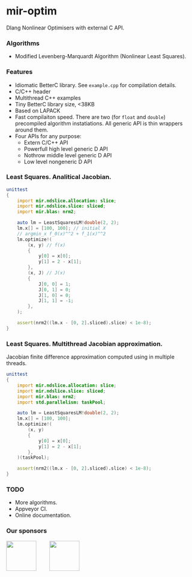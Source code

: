 # mir-optim

Dlang Nonlinear Optimisers with external C API.

### Algorithms
 
 - Modified Levenberg-Marquardt Algorithm (Nonlinear Least Squares).

### Features

 - Idiomatic BetterC library. See `example.cpp` for compilation details.
 - C/C++ header
 - Multithread C++ examples
 - Tiny BetterC library size, <38KB
 - Based on LAPACK
 - Fast compilaiton speed. There are two  (for `float` and `double`) precompiled algorithm instatiations. All generic API is thin wrappers around them.
 - Four APIs for any purpose:
    * Extern C/C++ API
    * Powerfull high level generic D API
    * Nothrow middle level generic D API
    * Low level nongeneric D API

### Least Squares. Analitical Jacobian.

```d
unittest
{
    import mir.ndslice.allocation: slice;
    import mir.ndslice.slice: sliced;
    import mir.blas: nrm2;

    auto lm = LeastSquaresLM!double(2, 2);
    lm.x[] = [100, 100]; // initial X
    // argmin_x f_0(x)^^2 + f_1(x)^^2
    lm.optimize!(
        (x, y) // f(x)
        {
            y[0] = x[0];
            y[1] = 2 - x[1];
        },
        (x, J) // J(x)
        {
            J[0, 0] = 1;
            J[0, 1] = 0;
            J[1, 0] = 0;
            J[1, 1] = -1;
        },
    );

    assert(nrm2((lm.x - [0, 2].sliced).slice) < 1e-8);
}
```

###  Least Squares. Multithread Jacobian approximation.

Jacobian finite difference approximation computed using in multiple threads.

```d
unittest
{
    import mir.ndslice.allocation: slice;
    import mir.ndslice.slice: sliced;
    import mir.blas: nrm2;
    import std.parallelism: taskPool;

    auto lm = LeastSquaresLM!double(2, 2);
    lm.x[] = [100, 100];
    lm.optimize!(
        (x, y)
        {
            y[0] = x[0];
            y[1] = 2 - x[1];
        },
    )(taskPool);

    assert(nrm2((lm.x - [0, 2].sliced).slice) < 1e-8);
}
```

### TODO

 - More algorithms.
 - Appveyor CI.
 - Online documentation.

### Our sponsors

[<img src="https://raw.githubusercontent.com/libmir/mir-algorithm/master/images/symmetry.png" height="80" />](http://symmetryinvestments.com/) 	&nbsp; 	&nbsp;	&nbsp;	&nbsp;
[<img src="https://raw.githubusercontent.com/libmir/mir-algorithm/master/images/kaleidic.jpeg" height="80" />](https://github.com/kaleidicassociates)
